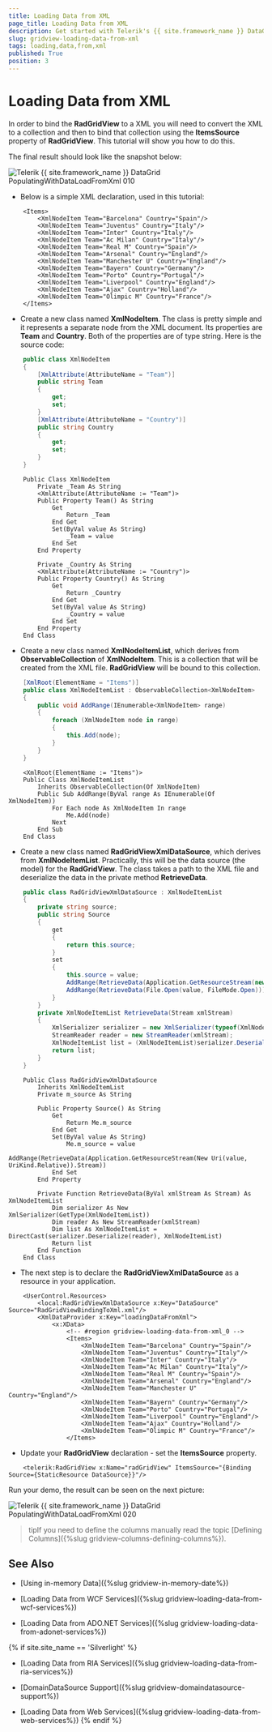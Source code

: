 ```yaml
---
title: Loading Data from XML
page_title: Loading Data from XML
description: Get started with Telerik's {{ site.framework_name }} DataGrid and learn how you can populate the grid with data from XML.
slug: gridview-loading-data-from-xml
tags: loading,data,from,xml
published: True
position: 3
---
```


# Loading Data from XML

In order to bind the __RadGridView__ to a XML you will need to convert the XML to a collection and then to bind that collection using the __ItemsSource__ property of __RadGridView__. This tutorial will show you how to do this.

The final result should look like the snapshot below:  

![Telerik {{ site.framework_name }} DataGrid PopulatingWithDataLoadFromXml 010](images/RadGridView_PopulatingWithDataLoadFromXml_010.PNG)

* Below is a simple XML declaration, used in this tutorial: 



```XAML
	<Items>
	    <XmlNodeItem Team="Barcelona" Country="Spain"/>
	    <XmlNodeItem Team="Juventus" Country="Italy"/>
	    <XmlNodeItem Team="Inter" Country="Italy"/>
	    <XmlNodeItem Team="Ac Milan" Country="Italy"/>
	    <XmlNodeItem Team="Real M" Country="Spain"/>
	    <XmlNodeItem Team="Arsenal" Country="England"/>
	    <XmlNodeItem Team="Manchester U" Country="England"/>
	    <XmlNodeItem Team="Bayern" Country="Germany"/>
	    <XmlNodeItem Team="Porto" Country="Portugal"/>
	    <XmlNodeItem Team="Liverpool" Country="England"/>
	    <XmlNodeItem Team="Ajax" Country="Holland"/>
	    <XmlNodeItem Team="Olimpic M" Country="France"/>
	</Items>
```

* Create a new class named __XmlNodeItem__. The class is pretty simple and it represents a separate node from the XML document. Its properties are __Team__ and __Country__. Both of the properties are of type string. Here is the source code: 



```C#
	public class XmlNodeItem
	{
	    [XmlAttribute(AttributeName = "Team")]
	    public string Team
	    {
	        get;
	        set;
	    }
	    [XmlAttribute(AttributeName = "Country")]
	    public string Country
	    {
	        get;
	        set;
	    }
	}
```
```VB.NET
	Public Class XmlNodeItem
	    Private _Team As String
	    <XmlAttribute(AttributeName := "Team")>
	    Public Property Team() As String
	        Get
	            Return _Team
	        End Get
	        Set(ByVal value As String)
	            _Team = value
	        End Set
	    End Property
	
	    Private _Country As String
	    <XmlAttribute(AttributeName := "Country")>
	    Public Property Country() As String
	        Get
	            Return _Country
	        End Get
	        Set(ByVal value As String)
	            _Country = value
	        End Set
	    End Property
	End Class
```

* Create a new class named __XmlNodeItemList__, which derives from __ObservableCollection__ of __XmlNodeItem__. This is a collection that will be created from the XML file. __RadGridView__ will be bound to this collection. 



```C#
	[XmlRoot(ElementName = "Items")]
	public class XmlNodeItemList : ObservableCollection<XmlNodeItem>
	{
	    public void AddRange(IEnumerable<XmlNodeItem> range)
	    {
	        foreach (XmlNodeItem node in range)
	        {
	            this.Add(node);
	        }
	    }
	}
```
```VB.NET
	<XmlRoot(ElementName := "Items")>
	Public Class XmlNodeItemList
	    Inherits ObservableCollection(Of XmlNodeItem)
	    Public Sub AddRange(ByVal range As IEnumerable(Of XmlNodeItem))
	        For Each node As XmlNodeItem In range
	            Me.Add(node)
	        Next
	    End Sub
	End Class
```

* Create a new class named __RadGridViewXmlDataSource__, which derives from __XmlNodeItemList__. Practically, this will be the data source (the model) for the __RadGridView__. The class takes a path to the XML file and deserialize the data in the private method __RetrieveData__. 



```C#
	public class RadGridViewXmlDataSource : XmlNodeItemList
	{
	    private string source;
	    public string Source
	    {
	        get
	        {
	            return this.source;
	        }
	        set
	        {
	            this.source = value;
	            AddRange(RetrieveData(Application.GetResourceStream(new Uri(value, UriKind.Relative)).Stream));
	            AddRange(RetrieveData(File.Open(value, FileMode.Open)));
	        }
	    }
	    private XmlNodeItemList RetrieveData(Stream xmlStream)
	    {
	        XmlSerializer serializer = new XmlSerializer(typeof(XmlNodeItemList));
	        StreamReader reader = new StreamReader(xmlStream);
	        XmlNodeItemList list = (XmlNodeItemList)serializer.Deserialize(reader);
	        return list;
	    }
	}
```
```VB.NET
	Public Class RadGridViewXmlDataSource
	    Inherits XmlNodeItemList
	    Private m_source As String
	
	    Public Property Source() As String
	        Get
	            Return Me.m_source
	        End Get
	        Set(ByVal value As String)
	            Me.m_source = value
	            AddRange(RetrieveData(Application.GetResourceStream(New Uri(value, UriKind.Relative)).Stream))
	        End Set
	    End Property
	
	    Private Function RetrieveData(ByVal xmlStream As Stream) As XmlNodeItemList
	        Dim serializer As New XmlSerializer(GetType(XmlNodeItemList))
	        Dim reader As New StreamReader(xmlStream)
	        Dim list As XmlNodeItemList = DirectCast(serializer.Deserialize(reader), XmlNodeItemList)
	        Return list
	    End Function
	End Class
```

* The next step is to declare the __RadGridViewXmlDataSource__ as a resource in your application. 



```XAML
	<UserControl.Resources>
	    <local:RadGridViewXmlDataSource x:Key="DataSource" Source="RadGridViewBindingToXml.xml"/>
	    <XmlDataProvider x:Key="loadingDataFromXml">
	        <x:XData>
	            <!-- #region gridview-loading-data-from-xml_0 -->
	            <Items>
	                <XmlNodeItem Team="Barcelona" Country="Spain"/>
	                <XmlNodeItem Team="Juventus" Country="Italy"/>
	                <XmlNodeItem Team="Inter" Country="Italy"/>
	                <XmlNodeItem Team="Ac Milan" Country="Italy"/>
	                <XmlNodeItem Team="Real M" Country="Spain"/>
	                <XmlNodeItem Team="Arsenal" Country="England"/>
	                <XmlNodeItem Team="Manchester U" Country="England"/>
	                <XmlNodeItem Team="Bayern" Country="Germany"/>
	                <XmlNodeItem Team="Porto" Country="Portugal"/>
	                <XmlNodeItem Team="Liverpool" Country="England"/>
	                <XmlNodeItem Team="Ajax" Country="Holland"/>
	                <XmlNodeItem Team="Olimpic M" Country="France"/>
	            </Items>
```

* Update your __RadGridView__ declaration - set the __ItemsSource__ property. 



```XAML
	<telerik:RadGridView x:Name="radGridView" ItemsSource="{Binding Source={StaticResource DataSource}}"/>
```

Run your demo, the result can be seen on the next picture: 

![Telerik {{ site.framework_name }} DataGrid PopulatingWithDataLoadFromXml 020](images/RadGridView_PopulatingWithDataLoadFromXml_020.PNG)

>tipIf you need to define the columns manually read the topic [Defining Columns]({%slug gridview-columns-defining-columns%}).

## See Also

 * [Using in-memory Data]({%slug gridview-in-memory-date%}) 
 
 * [Loading Data from WCF Services]({%slug gridview-loading-data-from-wcf-services%})

 * [Loading Data from ADO.NET Services]({%slug gridview-loading-data-from-adonet-services%})
 
{% if site.site_name == 'Silverlight' %}

 * [Loading Data from RIA Services]({%slug gridview-loading-data-from-ria-services%})

 * [DomainDataSource Support]({%slug gridview-domaindatasource-support%})

 * [Loading Data from Web Services]({%slug gridview-loading-data-from-web-services%})
{% endif %}
